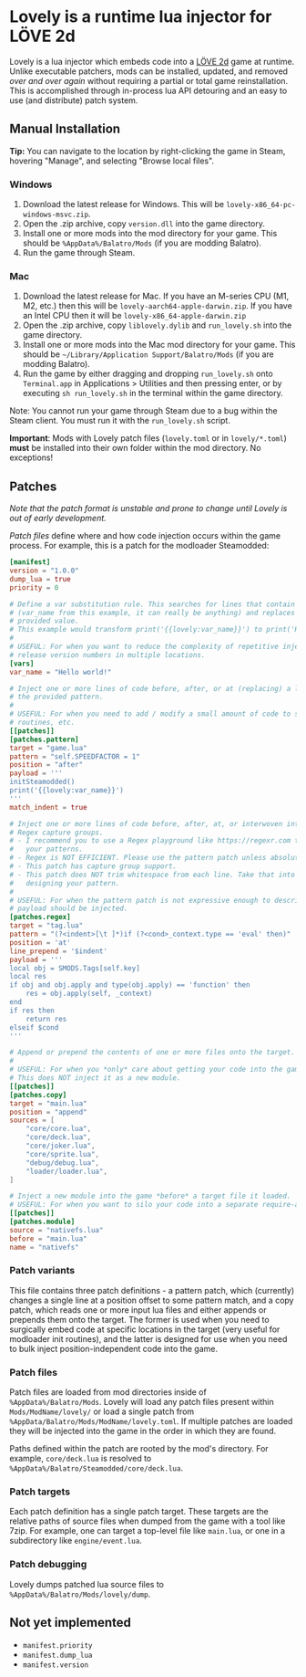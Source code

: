 # Lovely is a runtime lua injector for LÖVE 2d

Lovely is a lua injector which embeds code into a [LÖVE 2d](https://love2d.org/) game at runtime. Unlike executable patchers, mods can be installed, updated, and removed *over and over again* without requiring a partial or total game reinstallation. This is accomplished through in-process lua API detouring and an easy to use (and distribute) patch system.

## Manual Installation

**Tip:** You can navigate to the location by right-clicking the game in Steam, hovering "Manage", and selecting "Browse local files".

### Windows

1. Download the latest release for Windows. This will be `lovely-x86_64-pc-windows-msvc.zip`.
2. Open the .zip archive, copy `version.dll` into the game directory.
3. Install one or more mods into the mod directory for your game. This should be `%AppData%/Balatro/Mods` (if you are modding Balatro).
4. Run the game through Steam.

### Mac

1. Download the latest release for Mac. If you have an M-series CPU (M1, M2, etc.) then this will be `lovely-aarch64-apple-darwin.zip`. If you have an Intel CPU then it will be `lovely-x86_64-apple-darwin.zip`
2. Open the .zip archive, copy `liblovely.dylib` and `run_lovely.sh` into the game directory.
3. Install one or more mods into the Mac mod directory for your game. This should be `~/Library/Application Support/Balatro/Mods` (if you are modding Balatro).
4. Run the game by either dragging and dropping `run_lovely.sh` onto `Terminal.app` in Applications > Utilities and then pressing enter, or by executing `sh run_lovely.sh` in the terminal within the game directory.

Note: You cannot run your game through Steam due to a bug within the Steam client. You must run it with the `run_lovely.sh` script.

**Important**: Mods with Lovely patch files (`lovely.toml` or in `lovely/*.toml`) **must** be installed into their own folder within the mod directory. No exceptions!

## Patches

*Note that the patch format is unstable and prone to change until Lovely is out of early development.*

*Patch files* define where and how code injection occurs within the game process. For example, this is a patch for the modloader Steamodded:

```toml
[manifest]
version = "1.0.0"
dump_lua = true
priority = 0

# Define a var substitution rule. This searches for lines that contain {{lovely:var_name}} 
# (var_name from this example, it can really be anything) and replaces each match with the 
# provided value.
# This example would transform print('{{lovely:var_name}}') to print('Hello world!').
# 
# USEFUL: For when you want to reduce the complexity of repetitive injections, eg. embedding 
# release version numbers in multiple locations.
[vars]
var_name = "Hello world!"

# Inject one or more lines of code before, after, or at (replacing) a line which matches 
# the provided pattern.
#
# USEFUL: For when you need to add / modify a small amount of code to setup initialization 
# routines, etc.
[[patches]]
[patches.pattern]
target = "game.lua"
pattern = "self.SPEEDFACTOR = 1"
position = "after"
payload = '''
initSteamodded()
print('{{lovely:var_name}}')
'''
match_indent = true

# Inject one or more lines of code before, after, at, or interwoven into one or more 
# Regex capture groups.
# - I recommend you to use a Regex playground like https://regexr.com to build 
#   your patterns.
# - Regex is NOT EFFICIENT. Please use the pattern patch unless absolutely necessary.
# - This patch has capture group support.
# - This patch does NOT trim whitespace from each line. Take that into account when 
#   designing your pattern.
#
# USEFUL: For when the pattern patch is not expressive enough to describe how the 
# payload should be injected.
[patches.regex]
target = "tag.lua"
pattern = "(?<indent>[\t ]*)if (?<cond>_context.type == 'eval' then)"
position = 'at'
line_prepend = '$indent'
payload = '''
local obj = SMODS.Tags[self.key]
local res
if obj and obj.apply and type(obj.apply) == 'function' then
    res = obj.apply(self, _context)
end
if res then
    return res
elseif $cond
'''

# Append or prepend the contents of one or more files onto the target.
#
# USEFUL: For when you *only* care about getting your code into the game, nothing else. 
# This does NOT inject it as a new module.
[[patches]]
[patches.copy]
target = "main.lua"
position = "append"
sources = [
    "core/core.lua",
    "core/deck.lua",
    "core/joker.lua",
    "core/sprite.lua",
    "debug/debug.lua",
    "loader/loader.lua",
]

# Inject a new module into the game *before* a target file it loaded.
# USEFUL: For when you want to silo your code into a separate require-able module OR inject a "global" dependency before game / mod code begins execution.
[[patches]]
[patches.module]
source = "nativefs.lua"
before = "main.lua"
name = "nativefs"
```

### Patch variants

This file contains three patch definitions - a pattern patch, which (currently) changes a single line at a position offset to some pattern match, and a copy patch, which reads one or more input lua files and either appends or prepends them onto the target. The former is used when you need to surgically embed code at specific locations in the target (very useful for modloader init routines), and the latter is designed for use when you need to bulk inject position-independent code into the game.

### Patch files

Patch files are loaded from mod directories inside of `%AppData%/Balatro/Mods`. Lovely will load any patch files present within `Mods/ModName/lovely/` or load a single patch from `%AppData/Balatro/Mods/ModName/lovely.toml`. If multiple patches are loaded they will be injected into the game in the order in which they are found.

Paths defined within the patch are rooted by the mod's directory. For example, `core/deck.lua` is resolved to `%AppData%/Balatro/Steamodded/core/deck.lua`.

### Patch targets

Each patch definition has a single patch target. These targets are the relative paths of source files when dumped from the game with a tool like 7zip. For example, one can target a top-level file like `main.lua`, or one in a subdirectory like `engine/event.lua`.

### Patch debugging

Lovely dumps patched lua source files to `%AppData%/Balatro/Mods/lovely/dump`.

## Not yet implemented

- `manifest.priority`
- `manifest.dump_lua`
- `manifest.version`
